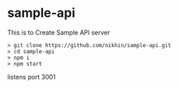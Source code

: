 # sample-api


This is to Create Sample API server 

```
> git clone https://github.com/nikhin/sample-api.git
> cd sample-api
> npm i
> npm start
```
listens port 3001

